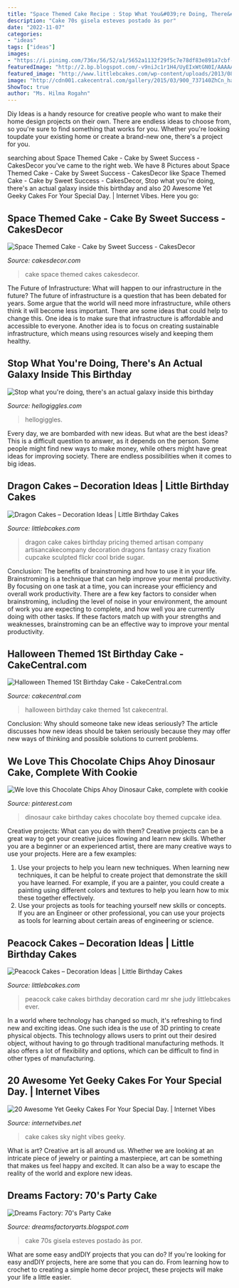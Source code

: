 ```yaml
---
title: "Space Themed Cake Recipe : Stop What You&#039;re Doing, There&#039;s An Actual Galaxy Inside This Birthday"
description: "Cake 70s gisela esteves postado às por"
date: "2022-11-07"
categories:
- "ideas"
tags: ["ideas"]
images:
- "https://i.pinimg.com/736x/56/52/a1/5652a1132f29f5c7e78df83e891a7cbf--dinosaur-cupcake-cake-dinosaur-birthday-cakes.jpg?b=t"
featuredImage: "http://2.bp.blogspot.com/-v9niJc1r1H4/UyEIxWtGN0I/AAAAAAAABFQ/VYORLt1AjME/s1600/P3088452.JPG"
featured_image: "http://www.littlebcakes.com/wp-content/uploads/2013/08/Dragon-Cake-Ideas-768x1024.jpg"
image: "http://cdn001.cakecentral.com/gallery/2015/03/900_737140ZhCn_halloween-themed-1st-birthday-cake.jpg"
ShowToc: true
author: "Ms. Hilma Rogahn"
---
```



Diy Ideas is a handy resource for creative people who want to make their home design projects on their own. There are endless ideas to choose from, so you're sure to find something that works for you. Whether you're looking toupdate your existing home or create a brand-new one, there's a project for you.

	

		
searching about Space Themed Cake - Cake by Sweet Success - CakesDecor you've came to the right web. We have 8 Pictures about Space Themed Cake - Cake by Sweet Success - CakesDecor like Space Themed Cake - Cake by Sweet Success - CakesDecor, Stop what you&#039;re doing, there&#039;s an actual galaxy inside this birthday and also 20 Awesome Yet Geeky Cakes For Your Special Day. | Internet Vibes. Here you go:
		
    
## Space Themed Cake - Cake By Sweet Success - CakesDecor

<img loading=lazy src="https://pic.cakesdecor.com/m/ubyl4cmxcpfdlcila98j.jpg" onerror="this.onerror=null;this.src='https://tse4.mm.bing.net/th?id=OIP.9j4TLSUspSL6zgQKlv6X0wHaMw&amp;pid=15.1';" alt="Space Themed Cake - Cake by Sweet Success - CakesDecor">

_Source: cakesdecor.com_

>cake space themed cakes cakesdecor. 

	

The Future of Infrastructure: What will happen to our infrastructure in the future?
The future of infrastructure is a question that has been debated for years. Some argue that the world will need more infrastructure, while others think it will become less important. There are some ideas that could help to change this. One idea is to make sure that infrastructure is affordable and accessible to everyone. Another idea is to focus on creating sustainable infrastructure, which means using resources wisely and keeping them healthy.

    
## Stop What You&#039;re Doing, There&#039;s An Actual Galaxy Inside This Birthday

<img loading=lazy src="https://images.hellogiggles.com/uploads/2017/02/23011134/space-cake-imgur.jpg" onerror="this.onerror=null;this.src='https://tse3.mm.bing.net/th?id=OIP.w0H99K_qHtsoIZQEiMY9qgHaKK&amp;pid=15.1';" alt="Stop what you&#039;re doing, there&#039;s an actual galaxy inside this birthday">

_Source: hellogiggles.com_

>hellogiggles. 

	

Every day, we are bombarded with new ideas. But what are the best ideas? This is a difficult question to answer, as it depends on the person. Some people might find new ways to make money, while others might have great ideas for improving society. There are endless possibilities when it comes to big ideas.

    
## Dragon Cakes – Decoration Ideas | Little Birthday Cakes

<img loading=lazy src="http://www.littlebcakes.com/wp-content/uploads/2013/08/Dragon-Cake-Ideas-768x1024.jpg" onerror="this.onerror=null;this.src='https://tse4.mm.bing.net/th?id=OIP.6EzWnMsvQmK5Ole4vHvxHAHaJ4&amp;pid=15.1';" alt="Dragon Cakes – Decoration Ideas | Little Birthday Cakes">

_Source: littlebcakes.com_

>dragon cake cakes birthday pricing themed artisan company artisancakecompany decoration dragons fantasy crazy fixation cupcake sculpted flickr cool bride sugar. 

	

Conclusion: The benefits of brainstroming and how to use it in your life.
Brainstroming is a technique that can help improve your mental productivity. By focusing on one task at a time, you can increase your efficiency and overall work productivity. There are a few key factors to consider when brainstroming, including the level of noise in your environment, the amount of work you are expecting to complete, and how well you are currently doing with other tasks. If these factors match up with your strengths and weaknesses, brainstroming can be an effective way to improve your mental productivity.

    
## Halloween Themed 1St Birthday Cake - CakeCentral.com

<img loading=lazy src="http://cdn001.cakecentral.com/gallery/2015/03/900_737140ZhCn_halloween-themed-1st-birthday-cake.jpg" onerror="this.onerror=null;this.src='https://tse3.mm.bing.net/th?id=OIP.t_BgIEKYzSu2HZCdGBM1EwHaJ4&amp;pid=15.1';" alt="Halloween Themed 1St Birthday Cake - CakeCentral.com">

_Source: cakecentral.com_

>halloween birthday cake themed 1st cakecentral. 

	

Conclusion: Why should someone take new ideas seriously?
The article discusses how new ideas should be taken seriously because they may offer new ways of thinking and possible solutions to current problems.

    
## We Love This Chocolate Chips Ahoy Dinosaur Cake, Complete With Cookie

<img loading=lazy src="https://i.pinimg.com/736x/56/52/a1/5652a1132f29f5c7e78df83e891a7cbf--dinosaur-cupcake-cake-dinosaur-birthday-cakes.jpg?b=t" onerror="this.onerror=null;this.src='https://tse2.mm.bing.net/th?id=OIP.dMF8sW9PmY1eAn2-xORL6QHaKq&amp;pid=15.1';" alt="We love this Chocolate Chips Ahoy Dinosaur Cake, complete with cookie">

_Source: pinterest.com_

>dinosaur cake birthday cakes chocolate boy themed cupcake idea. 

	

Creative projects: What can you do with them?
Creative projects can be a great way to get your creative juices flowing and learn new skills. Whether you are a beginner or an experienced artist, there are many creative ways to use your projects. Here are a few examples: 
1. Use your projects to help you learn new techniques. When learning new techniques, it can be helpful to create project that demonstrate the skill you have learned. For example, if you are a painter, you could create a painting using different colors and textures to help you learn how to mix these together effectively. 
2. Use your projects as tools for teaching yourself new skills or concepts. If you are an Engineer or other professional, you can use your projects as tools for learning about certain areas of engineering or science.

    
## Peacock Cakes – Decoration Ideas | Little Birthday Cakes

<img loading=lazy src="http://www.littlebcakes.com/wp-content/uploads/2014/02/Peacock-Cake-Images.jpg" onerror="this.onerror=null;this.src='https://tse2.mm.bing.net/th?id=OIP.rlo_YCzMhVEKUNdVZOMReQHaMr&amp;pid=15.1';" alt="Peacock Cakes – Decoration Ideas | Little Birthday Cakes">

_Source: littlebcakes.com_

>peacock cake cakes birthday decoration card mr she judy littlebcakes ever. 

	

In a world where technology has changed so much, it's refreshing to find new and exciting ideas. One such idea is the use of 3D printing to create physical objects. This technology allows users to print out their desired object, without having to go through traditional manufacturing methods. It also offers a lot of flexibility and options, which can be difficult to find in other types of manufacturing.

    
## 20 Awesome Yet Geeky Cakes For Your Special Day. | Internet Vibes

<img loading=lazy src="https://i2.wp.com/www.internetvibes.net/wp-content/uploads/2018/04/Night-Sky-Cake-ides.jpg?resize=696%2C1045&amp;ssl=1" onerror="this.onerror=null;this.src='https://tse2.mm.bing.net/th?id=OIP.TKbdF656BzTGa8YXju2ZDwHaLH&amp;pid=15.1';" alt="20 Awesome Yet Geeky Cakes For Your Special Day. | Internet Vibes">

_Source: internetvibes.net_

>cake cakes sky night vibes geeky. 

	

What is art?
Creative art is all around us. Whether we are looking at an intricate piece of jewelry or painting a masterpiece, art can be something that makes us feel happy and excited. It can also be a way to escape the reality of the world and explore new ideas.

    
## Dreams Factory: 70&#039;s Party Cake

<img loading=lazy src="http://2.bp.blogspot.com/-v9niJc1r1H4/UyEIxWtGN0I/AAAAAAAABFQ/VYORLt1AjME/s1600/P3088452.JPG" onerror="this.onerror=null;this.src='https://tse4.mm.bing.net/th?id=OIP.PG3Gv_k8vVH5q9uSHoVZ1QHaJ4&amp;pid=15.1';" alt="Dreams Factory: 70&#039;s Party Cake">

_Source: dreamsfactoryarts.blogspot.com_

>cake 70s gisela esteves postado às por. 

	

What are some easy andDIY projects that you can do?
If you're looking for easy andDIY projects, here are some that you can do. From learning how to crochet to creating a simple home decor project, these projects will make your life a little easier.

